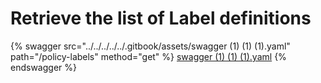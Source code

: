 # Retrieve the list of Label definitions

{% swagger src="../../../../../.gitbook/assets/swagger (1) (1) (1).yaml" path="/policy-labels" method="get" %}
[swagger (1) (1) (1).yaml](<../../../../../.gitbook/assets/swagger (1) (1) (1).yaml>)
{% endswagger %}

